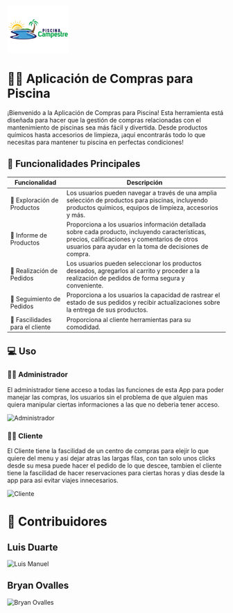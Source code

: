 ![Piscina Camprestre](https://github.com/BrynOvalles/Proyecto_SouKuroApp/blob/74367bb2e9ffc0f6d10995419437eca9d50fb5fe/3fddb64b-e88b-4e1f-886f-f917738cc612%20(1).png)  
# 🏊‍♀️ Aplicación de Compras para Piscina

¡Bienvenido a la Aplicación de Compras para Piscina! Esta herramienta está diseñada para hacer que la gestión de compras relacionadas con el mantenimiento de piscinas sea más fácil y divertida. Desde productos químicos hasta accesorios de limpieza, ¡aquí encontrarás todo lo que necesitas para mantener tu piscina en perfectas condiciones!

## 🚀 Funcionalidades Principales

| Funcionalidad        | Descripción                                                                                                                                                                                                 |
|----------------------|-------------------------------------------------------------------------------------------------------------------------------------------------------------------------------------------------------------|
| 🌊 Exploración de Productos | Los usuarios pueden navegar a través de una amplia selección de productos para piscinas, incluyendo productos químicos, equipos de limpieza, accesorios y más.                                       |
| 📝 Informe de Productos  | Proporciona a los usuarios información detallada sobre cada producto, incluyendo características, precios, calificaciones y comentarios de otros usuarios para ayudar en la toma de decisiones de compra. |
| 🛒 Realización de Pedidos | Los usuarios pueden seleccionar los productos deseados, agregarlos al carrito y proceder a la realización de pedidos de forma segura y conveniente.                                                          |
| 🚚 Seguimiento de Pedidos | Proporciona a los usuarios la capacidad de rastrear el estado de sus pedidos y recibir actualizaciones sobre la entrega de sus productos.                                                                  |
| 👥  Fascilidades para el cliente | Proporciona al cliente herramientas para su comodidad.  
                                        


## 💻 Uso

### 👨‍🔧 Administrador
El administrador tiene acceso a todas las funciones de esta App para poder manejar las compras, los usuarios sin el problema de que alguien mas quiera 
manipular ciertas informaciones a las que no deberia tener acceso.

![Administrador](https://github.com/BrynOvalles/Proyecto_SouKuroApp/assets/126997556/16026580-139e-4cea-bb2e-eb73c69cb72e)



### 👨‍💼 Cliente

El Cliente tiene la fascilidad de un centro de compras para elejir lo que quiere del menu y asi dejar atras las largas filas, con tan solo unos clicks 
desde su mesa puede hacer el pedido de lo que descee, tambien el cliente tiene la fascilidad de hacer reservaciones para ciertas horas y dias desde 
la app para asi evitar viajes innecesarios.

![Cliente](https://github.com/BrynOvalles/Proyecto_SouKuroApp/assets/126997556/79149a1f-e064-405f-a699-08d16d1b5642)



# 👥 Contribuidores

## Luis Duarte
![Luis Manuel](https://avatars.githubusercontent.com/u/126997556?v=4)

## Bryan Ovalles
![Bryan Ovalles](https://avatars.githubusercontent.com/u/143827996?v=4)









